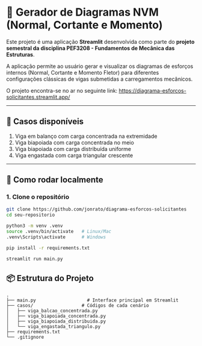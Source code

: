 # 📐 Gerador de Diagramas NVM (Normal, Cortante e Momento)

Este projeto é uma aplicação **Streamlit** desenvolvida como parte do **projeto semestral da disciplina PEF3208 - Fundamentos de Mecânica das Estruturas**.

A aplicação permite ao usuário gerar e visualizar os diagramas de esforços internos (Normal, Cortante e Momento Fletor) para diferentes configurações clássicas de vigas submetidas a carregamentos mecânicos.

O projeto encontra-se no ar no seguinte link: https://diagrama-esforcos-solicitantes.streamlit.app/


---

## 🧮 Casos disponíveis

1. Viga em balanço com carga concentrada na extremidade  
2. Viga biapoiada com carga concentrada no meio  
3. Viga biapoiada com carga distribuída uniforme  
4. Viga engastada com carga triangular crescente  

---

## 🚀 Como rodar localmente

### 1. Clone o repositório

```bash
git clone https://github.com/jonrato/diagrama-esforcos-solicitantes
cd seu-repositorio

python3 -m venv .venv
source .venv/bin/activate   # Linux/Mac
.venv\Scripts\activate      # Windows

pip install -r requirements.txt

streamlit run main.py
```

## 📦 Estrutura do Projeto
```
.
├── main.py                   # Interface principal em Streamlit
├── casos/                  # Códigos de cada cenário
│   ├── viga_balcao_concentrada.py
│   ├── viga_biapoiada_concentrada.py
│   ├── viga_biapoiada_distribuida.py
│   └── viga_engastada_triangulo.py
├── requirements.txt
└── .gitignore
```